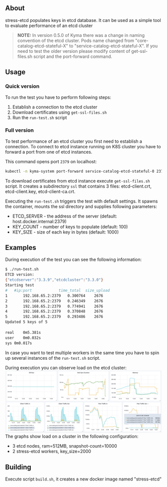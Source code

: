 ## About

stress-etcd populates keys in etcd database. It can be used as a simple tool
to evaluate performance of an etcd cluster

>**NOTE:** In version 0.5.0 of Kyma there was a change in naming convention of the etcd cluster.
Pods name changed from "core-catalog-etcd-stateful-X" to "service-catalog-etcd-stateful-X". If you need
to test the older version please modify content of get-ssl-files.sh script and the port-forward command.

## Usage

### Quick version
To run the test you have to perform following steps:
1. Establish a connection to the etcd cluster
2. Download certificates using `get-ssl-files.sh`
3. Run the `run-test.sh` script

### Full version

To test performance of an etcd cluster you first need to establish a connection.
To connect to etcd instance running on K8S cluster you have to forward a port from 
one of etcd instances. 

This command opens port `2379` on localhost: 

```bash
kubectl -n kyma-system port-forward service-catalog-etcd-stateful-0 2379:2379
```

To download certificates from etcd instance execute `get-ssl-files.sh` script.
It creates a subdirectory `ssl` that contains 3 files:
etcd-client.crt, etcd-client.key, etcd-client-ca.crt. 

Executing the `run-test.sh` triggers the test with default settings. 
It spawns the container, mounts the ssl directory and supplies following parameters:
* ETCD_SERVER - the address of the server (default: host.docker.internal:2379)
* KEY_COUNT - number of keys to populate (default: 100)
* KEY_SIZE - size of each key in bytes (default: 1000)

## Examples

During execution of the test you can see the following information:

```bash
$ ./run-test.sh
ETCD version:
{"etcdserver":"3.3.9","etcdcluster":"3.3.0"}
Starting test
#	#ip:port        	time_total	size_upload
1       192.168.65.2:2379	0.300764	2676
2       192.168.65.2:2379	0.246349	2676
3       192.168.65.2:2379	0.774941	2676
4       192.168.65.2:2379	0.370848	2676
5       192.168.65.2:2379	0.293486	2676
Updated 5 keys of 5

real	0m5.381s
user	0m0.032s
sys	0m0.017s
``` 

In case you want to test multiple workers in the same time you
have to spin up several instances of the `run-test.sh` script.

During execution you can observe load on the etcd cluster:
![](docs/assets/example-test-results.png)
The graphs show load on a cluster in the following configuration:
- 3 etcd nodes, ram=512MB, snapshot-count=10000
- 2 stress-etcd workers, key_size=2000

## Building

Execute script `build.sh`, it creates a new docker image named "stress-etcd"

